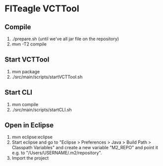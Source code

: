 FITeagle VCTTool
================

Compile
-------

1. ./prepare.sh (until we've all jar file on the repository)
2. mvn -T2 compile

Start VCTTool
-------------
1. mvn package
2. ./src/main/scripts/startVCTTool.sh

Start CLI
-------------
1. mvn compile
2. ./src/main/scripts/startCLI.sh


Open in Eclipse
---------------
1. mvn eclipse:eclipse
2. Start eclipse and go to "Eclipse > Preferences > Java > Build Path > Classpath Variables" and create a new variable "M2_REPO" and point it e.g. to "/Users/USERNAME/.m2/repository".
3. Import the project
